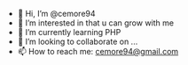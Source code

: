 - 👋 Hi, I’m @cemore94
- 👀 I’m interested in that u can grow with me
- 🌱 I’m currently learning PHP
- 💞️ I’m looking to collaborate on ...
- 📫 How to reach me: cemore94@gmail.com

<!---
cemore94/cemore94 is a ✨ special ✨ repository because its `README.md` (this file) appears on your GitHub profile.
You can click the Preview link to take a look at your changes.
--->
